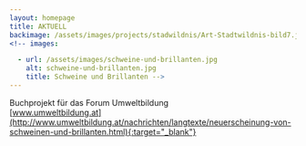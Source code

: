 ```yaml
---
layout: homepage
title: AKTUELL
backimage: /assets/images/projects/stadwildnis/Art-Stadtwildnis-bild7.jpg
<!-- images:

  - url: /assets/images/schweine-und-brillanten.jpg
    alt: schweine-und-brillanten.jpg
    title: Schweine und Brillanten -->
---
```


Buchprojekt für das Forum Umweltbildung  
[www.umweltbildung.at](http://www.umweltbildung.at/nachrichten/langtexte/neuerscheinung-von-schweinen-und-brillanten.html){:target="_blank"}
